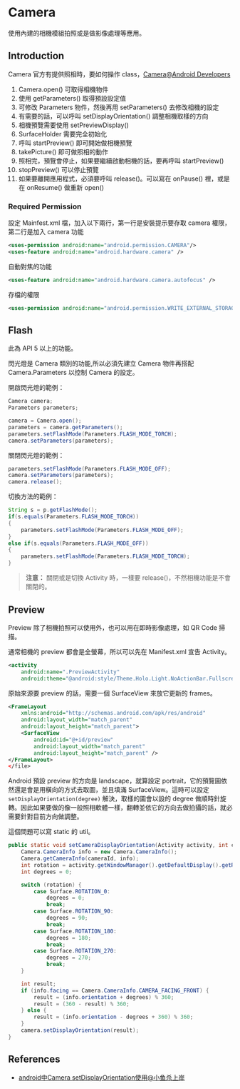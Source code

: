 # Camera

使用內建的相機模組拍照或是做影像處理等應用。

## Introduction

Camera 官方有提供照相時，要如何操作 class，[Camera@Android Developers](http://developer.android.com/reference/android/hardware/Camera.html)

1. Camera.open() 可取得相機物件
2. 使用 getParameters() 取得預設設定值
3. 可修改 Parameters 物件，然後再用 setParameters() 去修改相機的設定
4. 有需要的話，可以呼叫 setDisplayOrientation() 調整相機取樣的方向
5. 相機預覽需要使用 setPreviewDisplay()
6. SurfaceHolder 需要完全初始化
7. 呼叫 startPreview() 即可開始做相機預覽
8. takePicture() 即可做照相的動作
9. 照相完，預覽會停止，如果要繼續啟動相機的話，要再呼叫 startPreview()
10. stopPreview() 可以停止預覽
11. 如果要離開應用程式，必須要呼叫 release()。可以寫在 onPause() 裡，或是在 onResume() 做重新 open()

### Required Permission

設定 Mainfest.xml 檔，加入以下兩行，第一行是安裝提示要存取 camera 權限，第二行是加入 camera 功能

```xml
<uses-permission android:name="android.permission.CAMERA"/>
<uses-feature android:name="android.hardware.camera" />
```

自動對焦的功能

```xml
<uses-feature android:name="android.hardware.camera.autofocus" />
```

存檔的權限

```xml
<uses-permission android:name="android.permission.WRITE_EXTERNAL_STORAGE" />
```

## Flash

此為 API 5 以上的功能。

閃光燈是 Camera 類別的功能,所以必須先建立 Camera 物件再搭配 Camera.Parameters 以控制 Camera 的設定。

開啟閃光燈的範例：

```java
Camera camera;
Parameters parameters;

camera = Camera.open();
parameters = camera.getParameters();
parameters.setFlashMode(Parameters.FLASH_MODE_TORCH);
camera.setParameters(parameters);
```

關閉閃光燈的範例：

```java
parameters.setFlashMode(Parameters.FLASH_MODE_OFF);
camera.setParameters(parameters);
camera.release();
```

切換方法的範例：

```java
String s = p.getFlashMode();
if(s.equals(Parameters.FLASH_MODE_TORCH))
{
    parameters.setFlashMode(Parameters.FLASH_MODE_OFF);
}
else if(s.equals(Parameters.FLASH_MODE_OFF))
{
    parameters.setFlashMode(Parameters.FLASH_MODE_TORCH);
}
```

> **注意：** 關閉或是切換 Activity 時，一樣要 release()，不然相機功能是不會關閉的。


## Preview

Preview 除了相機拍照可以使用外，也可以用在即時影像處理，如 QR Code 掃描。

通常相機的 preview 都會是全螢幕，所以可以先在 Manifest.xml 宣告 Activity。

```xml
<activity
    android:name=".PreviewActivity"
    android:theme="@android:style/Theme.Holo.Light.NoActionBar.Fullscreen" />
```

原始來源要 preview 的話，需要一個 SurfaceView 來放它更新的 frames。

```xml
<FrameLayout
    xmlns:android="http://schemas.android.com/apk/res/android"
    android:layout_width="match_parent"
    android:layout_height="match_parent">
    <SurfaceView
        android:id="@+id/preview"
        android:layout_width="match_parent"
        android:layout_height="match_parent" />
</FrameLayout>
</file>
```

Android 預設 preview 的方向是 landscape，就算設定 portrait，它的預覽圖依然還是會是用橫向的方式去取圖，並且填滿 SurfaceView。這時可以設定 `setDisplayOrientation(degree)` 解決，取樣的圖會以設的 degree 做順時針旋轉。因此如果要做的像一般照相軟體一樣，翻轉並依它的方向去做拍攝的話，就必需要針對目前方向做調整。

這個問題可以寫 static 的 util。

```java
public static void setCameraDisplayOrientation(Activity activity, int cameraId, Camera camera) {
    Camera.CameraInfo info = new Camera.CameraInfo();
    Camera.getCameraInfo(cameraId, info);
    int rotation = activity.getWindowManager().getDefaultDisplay().getRotation();
    int degrees = 0;

    switch (rotation) {
        case Surface.ROTATION_0:
            degrees = 0;
            break;
        case Surface.ROTATION_90:
            degrees = 90;
            break;
        case Surface.ROTATION_180:
            degrees = 180;
            break;
        case Surface.ROTATION_270:
            degrees = 270;
            break;
    }

    int result;
    if (info.facing == Camera.CameraInfo.CAMERA_FACING_FRONT) {
        result = (info.orientation + degrees) % 360;
        result = (360 - result) % 360;
    } else {
        result = (info.orientation - degrees + 360) % 360;
    }
    camera.setDisplayOrientation(result);
}
```

References
----------

* [android中Camera setDisplayOrientation使用@小鱼杀上岸](http://www.fish24k.com/?p=655965)
